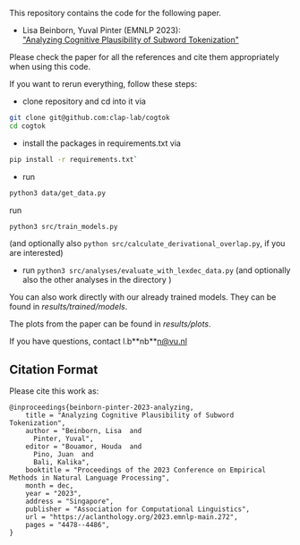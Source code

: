 This repository contains the code for the following paper.<br>
- Lisa Beinborn, Yuval Pinter (EMNLP 2023): <br>
["Analyzing Cognitive Plausibility of Subword Tokenization"](https://aclanthology.org/2023.emnlp-main.272)

Please check the paper for all the references and cite them appropriately when using this code. 

If you want to rerun everything, follow these steps:
- clone repository and cd into it via
```bash
git clone git@github.com:clap-lab/cogtok
cd cogtok
```
- install the packages in requirements.txt via
```bash
pip install -r requirements.txt`
```
- run
```bash
python3 data/get_data.py
``````
run
```bash
python3 src/train_models.py
```
(and optionally also `python src/calculate_derivational_overlap.py`, if you are interested)
- run `python3 src/analyses/evaluate_with_lexdec_data.py` (and optionally also the other analyses in the directory )

You can also work directly with our already trained models. They can be found in *results/trained/models*. 

The plots from the paper can be found in *results/plots*.

If you have questions, contact l.b\*\*nb\*\*n@vu.nl

## Citation Format

Please cite this work as:
```
@inproceedings{beinborn-pinter-2023-analyzing,
    title = "Analyzing Cognitive Plausibility of Subword Tokenization",
    author = "Beinborn, Lisa  and
      Pinter, Yuval",
    editor = "Bouamor, Houda  and
      Pino, Juan  and
      Bali, Kalika",
    booktitle = "Proceedings of the 2023 Conference on Empirical Methods in Natural Language Processing",
    month = dec,
    year = "2023",
    address = "Singapore",
    publisher = "Association for Computational Linguistics",
    url = "https://aclanthology.org/2023.emnlp-main.272",
    pages = "4478--4486",
}
```

